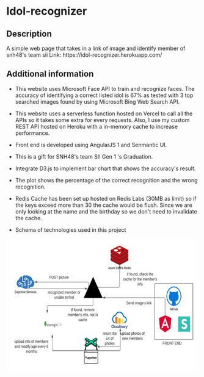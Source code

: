 <h1>Idol-recognizer</h1>

<h2> Description </h2>
A simple web page that takes in a link of image and identify member of snh48's team sii
Link: https://idol-recognizer.herokuapp.com/

<h2>Additional information</h2>

* This website uses Microsoft Face API to train and recognize faces. The accuracy of identifying a correct listed idol is 67% as tested with 3 top searched images found by using Microsoft Bing Web Search API.
* This website uses a serverless function hosted on Vercel to call all the APIs so it takes some extra for every requests. Also, I use my custom REST API hosted on Heroku with a in-memory cache to increase performance.
* Front end is developed using AngularJS 1 and Senmantic UI.
* This is a gift for SNH48's team SII Gen 1 's Graduation.
* Integrate D3.js to implement bar chart that shows the accuracy's result. 
* The plot shows the percentage of the correct recognition and the wrong recognition.
* Redis Cache has been set up hosted on Redis Labs (30MB as limit) so if the keys exceed more than 30 the cache would be flush. Since we are only looking at the name and the birthday so we don't need to invalidate the cache.

* Schema of technologies used in this project
<img src="./Blank Diagram.png"  height="350px" />
